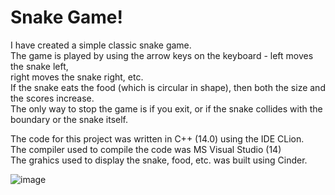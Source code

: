 # Snake Game! 
I have created a simple classic snake game.<br />
The game is played by using the arrow keys on the keyboard - left moves the snake left, <br />
right moves the snake right, etc.<br />
If the snake eats the food (which is circular in shape), then both the size and the scores increase. <br />
The only way to stop the game is if you exit, or if the snake collides with the boundary or the snake itself.<br />
     
The code for this project was written in C++ (14.0) using the IDE CLion. <br />
The compiler used to compile the code was MS Visual Studio (14) <br />
The grahics used to display the snake, food, etc. was built using Cinder. 

![image](https://user-images.githubusercontent.com/47235519/130898958-1fd614ac-cfe4-4f68-a963-9cacf66b21de.png)



